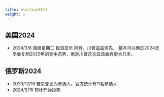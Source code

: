 ```yaml
---
title: election2024
weight: 1
---
```


## 美国2024

- 2024/3/6 超级星期二 民调显示 拜登，川普遥遥领先， 基本可以确定2024选举会复制2020年的竞争态势，但是川普这次应该会有更大几率。

## 俄罗斯2024

- 2023/12/18 普京登记为参选人，官方统计有11名参选人
- 2024/3/15 预计开始投票
